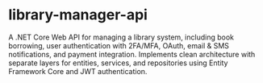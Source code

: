 # library-manager-api
A .NET Core Web API for managing a library system, including book borrowing, user authentication with 2FA/MFA, OAuth, email &amp; SMS notifications, and payment integration. Implements clean architecture with separate layers for entities, services, and repositories using Entity Framework Core and JWT authentication.
